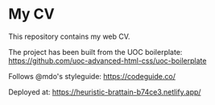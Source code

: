 # My CV

This repository contains my web CV.

The project has been built from the UOC boilerplate: https://github.com/uoc-advanced-html-css/uoc-boilerplate

Follows @mdo's styleguide: https://codeguide.co/

Deployed at: https://heuristic-brattain-b74ce3.netlify.app/
